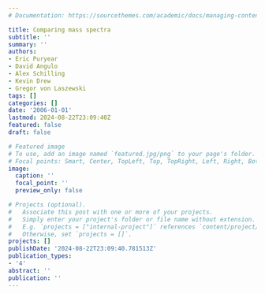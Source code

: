 ```yaml
---
# Documentation: https://sourcethemes.com/academic/docs/managing-content/

title: Comparing mass spectra
subtitle: ''
summary: ''
authors:
- Eric Puryear
- David Angulo
- Alex Schilling
- Kevin Drew
- Gregor von Laszewski
tags: []
categories: []
date: '2006-01-01'
lastmod: 2024-08-22T23:09:40Z
featured: false
draft: false

# Featured image
# To use, add an image named `featured.jpg/png` to your page's folder.
# Focal points: Smart, Center, TopLeft, Top, TopRight, Left, Right, BottomLeft, Bottom, BottomRight.
image:
  caption: ''
  focal_point: ''
  preview_only: false

# Projects (optional).
#   Associate this post with one or more of your projects.
#   Simply enter your project's folder or file name without extension.
#   E.g. `projects = ["internal-project"]` references `content/project/deep-learning/index.md`.
#   Otherwise, set `projects = []`.
projects: []
publishDate: '2024-08-22T23:09:40.781513Z'
publication_types:
- '4'
abstract: ''
publication: ''
---
```

